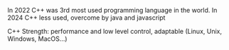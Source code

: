 
In 2022 C++ was 3rd most used programming language in the world.
In 2024 C++ less used, overcome by java and javascript

C++ Strength: performance and low level control, adaptable (Linux, Unix, Windows, MacOS...)

